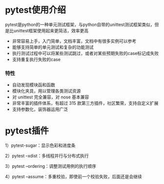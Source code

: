 # pytest使用介绍

pytest是python的一种单元测试框架，与python自带的unittest测试框架类似，但是比unittest框架使用起来更简洁，效率更高

- 非常容易上手，入门简单，文档丰富，文档中有很多实例可以参考
- 能够支持简单的单元测试和复杂的功能测试
- 执行测试过程中可以将某些测试跳过，或者对某些预期失败的case标记成失败
- 支持重复执行失败的case

### 特性
- 自动发现模块函和函数
- 模块化夹具，用以管理各类测试资源
- 对 unittest 完全兼容，对 nose 基本兼容
- 非常丰富的插件体系，有超过 315 款第三方插件，社区繁荣，支持自定义扩展
- 支持参数化，装饰器运用广泛

# pytest插件

1）pytest-sugar：显示色彩和进度条

2）pytest –xdist：多线程并行与分布式执行

3）pytest –ordering：调整测试用例的执行顺序

4）pytest –assume：多重校验，即使前一个校验失败，后面还是会继续
